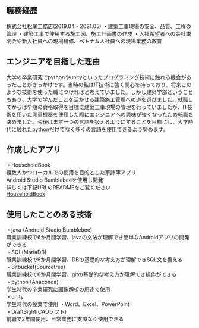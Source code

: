 ## 職務経歴 ##

株式会社松尾工務店(2019.04 - 2021.05)
・建築工事現場の安全、品質、工程の管理
・建築工事で使用する施工図、施工計画書の作成
・入社希望者への会社説明会や新入社員への現場研修、ベトナム人社員への現場業務の教育

## エンジニアを目指した理由 ##

大学の卒業研究でpythonやunityといったプログラミング技術に触れる機会があったことがきっかけです。当時の私はIT技術に強く関心を持っており、将来このような技術を使った職につければと考えていました。しかし建築学部ということもあり、大学で学んだことを活かせる建築施工管理への道を選びました。就職してからは早期の資格取得を目標に建築工事現場の管理を行っていましたが、IT技術を用いた測量機器を使用した際にエンジニアへの興味が強くなったため転職を決めました。今後はまず一つの言語を扱えるようにすることを目標にし、大学時代に触れたpythonだけでなく多くの言語を使用できるよう努めます。

## 作成したアプリ ##

・HouseholdBook  
複数人かつローカルでの使用を目的とした家計簿アプリ  
Android Studio Bumblebeeを使用し開発  
詳しくは下記URLのREADMEをご覧ください  
[HouseholdBook](https://bitbucket.org/ken39/householdbook/src/master/)

## 使用したことのある技術 ##

・java (Android Studio Bumblebee)  
職業訓練校で6か月間学習、javaの文法が理解でき簡単なAndroidアプリの開発ができる  
・SQL(MariaDB)  
職業訓練校で6か月間学習、DBの基礎的な考え方が理解できSQL文を扱える  
・Bitbucket(Sourcetree)  
職業訓練校で6か月間学習、gitの基礎的な考え方が理解でき操作ができる  
・python (Anaconda)  
学生時代の卒業研究に画像解析の用途で使用  
・unity  
学生時代の授業で使用
・Word、Excel、PowerPoint  
・DraftSight(CADソフト)  
前職で2年間使用、日常業務に支障なく使用できる  
